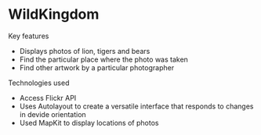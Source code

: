 WildKingdom
===========

Key features

   - Displays photos of lion, tigers and bears
   - Find the particular place where the photo was taken
   - Find other artwork by a particular photographer
   
Technologies used

   - Access Flickr API
   - Uses Autolayout to create a versatile interface that responds to changes in devide orientation
   - Used MapKit to display locations of photos
   
   

